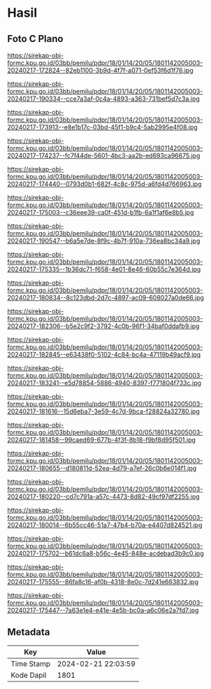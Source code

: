 # Hasil

## Foto C Plano

https://sirekap-obj-formc.kpu.go.id/03bb/pemilu/pdpr/18/01/14/20/05/1801142005003-20240217-172824--82eb1100-3b9d-4f7f-a071-0ef53f6d1f76.jpg

https://sirekap-obj-formc.kpu.go.id/03bb/pemilu/pdpr/18/01/14/20/05/1801142005003-20240217-190334--cce7a3af-0c4a-4893-a363-731bef5d7c3a.jpg

https://sirekap-obj-formc.kpu.go.id/03bb/pemilu/pdpr/18/01/14/20/05/1801142005003-20240217-173913--e8e1b17c-03bd-45f1-b9c4-5ab2995e4f08.jpg

https://sirekap-obj-formc.kpu.go.id/03bb/pemilu/pdpr/18/01/14/20/05/1801142005003-20240217-174237--fc7f44de-5601-4bc3-aa2b-ed693ca96675.jpg

https://sirekap-obj-formc.kpu.go.id/03bb/pemilu/pdpr/18/01/14/20/05/1801142005003-20240217-174440--0793d0b1-682f-4c8c-975d-a6fd4d766963.jpg

https://sirekap-obj-formc.kpu.go.id/03bb/pemilu/pdpr/18/01/14/20/05/1801142005003-20240217-175003--c36eee39-ca0f-451d-b1fb-6a1f1af6e8b5.jpg

https://sirekap-obj-formc.kpu.go.id/03bb/pemilu/pdpr/18/01/14/20/05/1801142005003-20240217-190547--b6a5e7de-8f9c-4b7f-910a-736ea8bc34a9.jpg

https://sirekap-obj-formc.kpu.go.id/03bb/pemilu/pdpr/18/01/14/20/05/1801142005003-20240217-175335--1b36dc71-f658-4e01-8e46-60b55c7e364d.jpg

https://sirekap-obj-formc.kpu.go.id/03bb/pemilu/pdpr/18/01/14/20/05/1801142005003-20240217-180834--8c123dbd-2d7c-4897-ac09-608027a0de66.jpg

https://sirekap-obj-formc.kpu.go.id/03bb/pemilu/pdpr/18/01/14/20/05/1801142005003-20240217-182306--b5e2c9f2-3792-4c0b-96f1-34baf0ddafb9.jpg

https://sirekap-obj-formc.kpu.go.id/03bb/pemilu/pdpr/18/01/14/20/05/1801142005003-20240217-182845--e63438f0-5102-4c84-bc4a-47119b49acf9.jpg

https://sirekap-obj-formc.kpu.go.id/03bb/pemilu/pdpr/18/01/14/20/05/1801142005003-20240217-183241--e5d78854-5886-4940-8397-f771804f733c.jpg

https://sirekap-obj-formc.kpu.go.id/03bb/pemilu/pdpr/18/01/14/20/05/1801142005003-20240217-181616--15d6eba7-3e59-4c7d-9bca-f28824a32780.jpg

https://sirekap-obj-formc.kpu.go.id/03bb/pemilu/pdpr/18/01/14/20/05/1801142005003-20240217-181458--99caed69-677b-4f3f-8b18-f9bf8d95f501.jpg

https://sirekap-obj-formc.kpu.go.id/03bb/pemilu/pdpr/18/01/14/20/05/1801142005003-20240217-180655--d180811d-52ea-4d79-a7ef-26c0b6e014f1.jpg

https://sirekap-obj-formc.kpu.go.id/03bb/pemilu/pdpr/18/01/14/20/05/1801142005003-20240217-180220--cd7c791a-a57c-4473-8d82-49cf97df2255.jpg

https://sirekap-obj-formc.kpu.go.id/03bb/pemilu/pdpr/18/01/14/20/05/1801142005003-20240217-180014--6b55cc46-51a7-47b4-b70a-e4407d824521.jpg

https://sirekap-obj-formc.kpu.go.id/03bb/pemilu/pdpr/18/01/14/20/05/1801142005003-20240217-175702--b61dc6a8-b56c-4e45-848e-acdebad3b9c0.jpg

https://sirekap-obj-formc.kpu.go.id/03bb/pemilu/pdpr/18/01/14/20/05/1801142005003-20240217-175555--86fa8c16-af0b-4318-8e0c-7d241e663832.jpg

https://sirekap-obj-formc.kpu.go.id/03bb/pemilu/pdpr/18/01/14/20/05/1801142005003-20240217-175447--7a63e1e4-e41e-4e5b-bc0a-a6c06e2a7fd7.jpg


## Metadata

| Key        | Value               |
| ---------- | ------------------- |
| Time Stamp | 2024-02-21 22:03:59 |
| Kode Dapil | 1801                |



